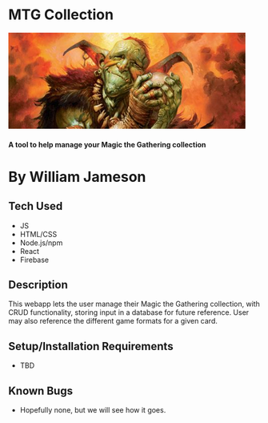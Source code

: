 # MTG Collection

![image](/img/Squee.jpg)

#### A tool to help manage your Magic the Gathering collection

# By William Jameson

## Tech Used

* JS
* HTML/CSS
* Node.js/npm
* React
* Firebase

## Description

This webapp lets the user manage their Magic the Gathering collection, with CRUD functionality, storing input in a database for future reference.
User may also reference the different game formats for a given card.

## Setup/Installation Requirements

* TBD

## Known Bugs

* Hopefully none, but we will see how it goes.